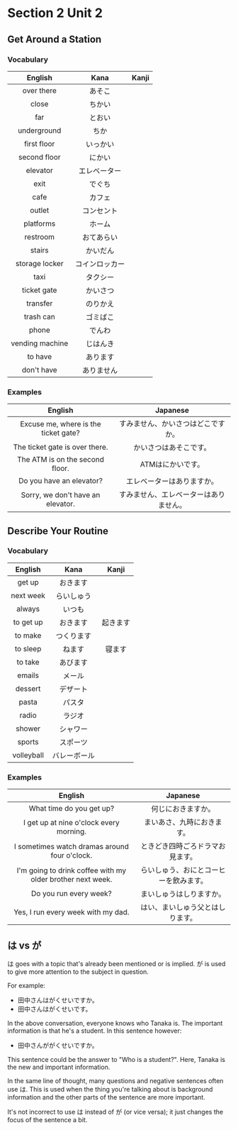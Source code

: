 # Section 2 Unit 2
## Get Around a Station
### Vocabulary
| English | Kana | Kanji |
|:-------:|:----:|:-----:|
| over there | あそこ | |
| close | ちかい | |
| far | とおい | |
| underground | ちか | |
| first floor | いっかい | |
| second floor | にかい | |
| elevator | エレベーター | |
| exit | でぐち | |
| cafe | カフェ | |
| outlet | コンセント | |
| platforms | ホーム | |
| restroom | おてあらい | |
| stairs | かいだん | |
| storage locker | コインロッカー | |
| taxi | タクシー | |
| ticket gate | かいさつ | |
| transfer | のりかえ | |
| trash can | ゴミばこ | |
| phone | でんわ | |
| vending machine | じはんき | |
| to have | あります | |
| don't have | ありません | |

### Examples
| English | Japanese |
|:-------:|:--------:|
| Excuse me, where is the ticket gate? | すみません、かいさつはどこですか。 |
| The ticket gate is over there. | かいさつはあそこです。 |
| The ATM is on the second floor. | ATMはにかいです。 |
| Do you have an elevator? | エレベーターはありますか。 |
| Sorry, we don't have an elevator. | すみません、エレベーターはありません。 |

## Describe Your Routine
### Vocabulary
| English | Kana | Kanji |
|:-------:|:----:|:-----:|
| get up | おきます | |
| next week | らいしゅう | |
| always | いつも | |
| to get up | おきます | 起きます |
| to make | つくります | |
| to sleep | ねます | 寝ます |
| to take | あびます | |
| emails | メール | |
| dessert | デザート | |
| pasta | パスタ | |
| radio | ラジオ | |
| shower | シャワー | |
| sports | スポーツ | |
| volleyball | バレーボール | |

### Examples
| English | Japanese |
|:-------:|:--------:|
| What time do you get up? | 何じにおきますか。 |
| I get up at nine o'clock every morning. | まいあさ、九時におきます。 |
| I sometimes watch dramas around four o'clock. | ときどき四時ごろドラマお見ます。 |
| I'm going to drink coffee with my older brother next week. | らいしゅう、おにとコーヒーを飲みます。 |
| Do you run every week? | まいしゅうはしりますか。 |
| Yes, I run every week with my dad. | はい、まいしゅう父とはしります。 |

## は vs が
は goes with a topic that's already been mentioned or is implied. が is used to
give more attention to the subject in question.

For example:

* 田中さんはがくせいですか。
* 田中さんはがくせいです。

In the above conversation, everyone knows who Tanaka is. The important
information is that he's a student. In this sentence however:

* 田中さんががくせいですか。

This sentence could be the answer to "Who is a student?". Here, Tanaka is the
new and important information.

In the same line of thought, many questions and negative sentences often use
は. This is used when the thing you're talking about is background information
and the other parts of the sentence are more important.

It's not incorrect to use は instead of が (or vice versa); it just changes the
focus of the sentence a bit.
